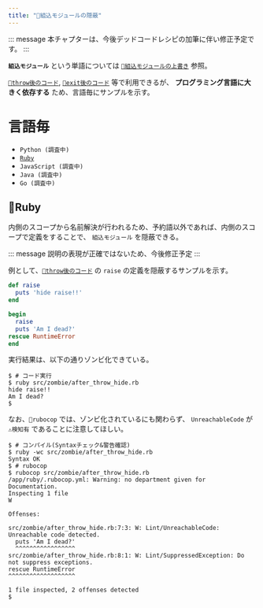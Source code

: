 ```yaml
---
title: "🧟組込モジュールの隠蔽"
---
```


::: message
本チャプターは、今後デッドコードレシピの加筆に伴い修正予定です。
:::

**`組込モジュール`** という単語については [`🧟組込モジュールの上書き`](./z_builtin_override) 参照。

[`🧪throw後のコード`](./r_after_throw), [`🧪exit後のコード`](./r_after_exit) 等で利用できるが、 **プログラミング言語に大きく依存する** ため、言語毎にサンプルを示す。


# 言語毎

- `Python (調査中)`
- [`Ruby`](#🔧ruby)
- `JavaScript (調査中)`
- `Java (調査中)`
- `Go (調査中)`


## 🔧Ruby

内側のスコープから名前解決が行われるため、予約語以外であれば、内側のスコープで定義をすることで、 `組込モジュール` を隠蔽できる。

::: message
説明の表現が正確ではないため、今後修正予定
:::

例として、[`🧪throw後のコード`](./r_after_throw) の `raise` の定義を隠蔽するサンプルを示す。

``` ruby:after_override.rb:./projects/ruby/src/zombie/after_throw_hide.rb
def raise
  puts 'hide raise!!'
end

begin
  raise
  puts 'Am I dead?'
rescue RuntimeError
end

```

実行結果は、以下の通りゾンビ化できている。

``` console
$ # コード実行
$ ruby src/zombie/after_throw_hide.rb 
hide raise!!
Am I dead?
$ 
```

なお、`🔩rubocop` では、ゾンビ化されているにも関わらず、 `UnreachableCode` が `⚠検知有` であることに注意してほしい。

```
$ # コンパイル(Syntaxチェック&警告確認)
$ ruby -wc src/zombie/after_throw_hide.rb 
Syntax OK
$ # rubocop
$ rubocop src/zombie/after_throw_hide.rb 
/app/ruby/.rubocop.yml: Warning: no department given for Documentation.
Inspecting 1 file
W

Offenses:

src/zombie/after_throw_hide.rb:7:3: W: Lint/UnreachableCode: Unreachable code detected.
  puts 'Am I dead?'
  ^^^^^^^^^^^^^^^^^
src/zombie/after_throw_hide.rb:8:1: W: Lint/SuppressedException: Do not suppress exceptions.
rescue RuntimeError
^^^^^^^^^^^^^^^^^^^

1 file inspected, 2 offenses detected
$ 
```
